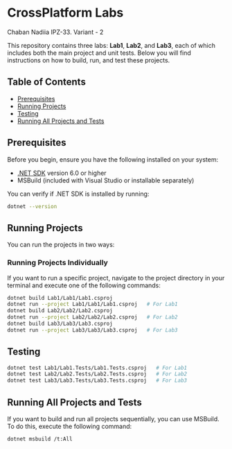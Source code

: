 # CrossPlatform Labs
Chaban Nadiia IPZ-33. Variant - 2

This repository contains three labs: **Lab1**, **Lab2**, and **Lab3**, each of which includes both the main project and unit tests. Below you will find instructions on how to build, run, and test these projects.

## Table of Contents

- [Prerequisites](#prerequisites)
- [Running Projects](#running-projects)
- [Testing](#testing)
- [Running All Projects and Tests](#running-all-projects-and-tests)

## Prerequisites

Before you begin, ensure you have the following installed on your system:

- [.NET SDK](https://dotnet.microsoft.com/download) version 6.0 or higher
- MSBuild (included with Visual Studio or installable separately)

You can verify if .NET SDK is installed by running:

```bash
dotnet --version
```

## Running Projects

You can run the projects in two ways:

### Running Projects Individually

If you want to run a specific project, navigate to the project directory in your terminal and execute one of the following commands:

``` bash
dotnet build Lab1/Lab1/Lab1.csproj
dotnet run --project Lab1/Lab1/Lab1.csproj   # For Lab1
dotnet build Lab2/Lab2/Lab2.csproj
dotnet run --project Lab2/Lab2/Lab2.csproj   # For Lab2
dotnet build Lab3/Lab3/Lab3.csproj
dotnet run --project Lab3/Lab3/Lab3.csproj   # For Lab3
```
## Testing

``` bash
dotnet test Lab1/Lab1.Tests/Lab1.Tests.csproj   # For Lab1
dotnet test Lab2/Lab2.Tests/Lab2.Tests.csproj   # For Lab2
dotnet test Lab3/Lab3.Tests/Lab3.Tests.csproj   # For Lab3
```

## Running All Projects and Tests

If you want to build and run all projects sequentially, you can use MSBuild. To do this, execute the following command:

```bash
dotnet msbuild /t:All
```
